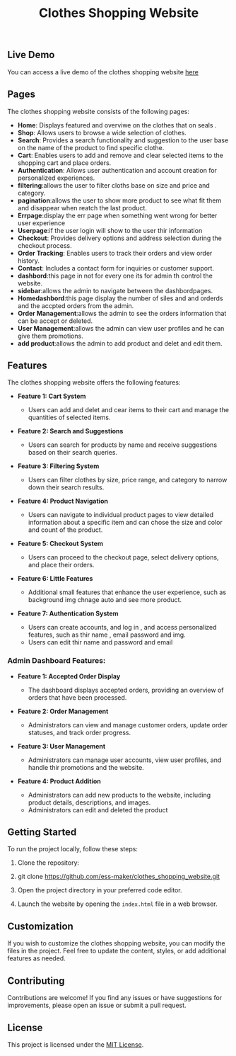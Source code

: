 <h1 align="center">Clothes Shopping Website</h1>

<p align="center">
   <img src="https://github.com/ess-maker/Ecommerce_hijab/blob/main/src/assets/website_pages/main_img.png" alt="">
  <img src="https://github.com/ess-maker/Ecommerce_hijab/blob/main/src/assets/website_pages/auth_page.png" alt="">
  <img src="https://github.com/ess-maker/Ecommerce_hijab/blob/main/src/assets/website_pages/dashbordPage_five.png" alt="">
  <img src="https://github.com/ess-maker/Ecommerce_hijab/blob/main/src/assets/website_pages/dashbordPage_one.png" alt="">
  <img src="https://github.com/ess-maker/Ecommerce_hijab/blob/main/src/assets/website_pages/dashbordPage_three.png" alt="">
  <img src="https://github.com/ess-maker/Ecommerce_hijab/blob/main/src/assets/website_pages/dashbordPage_two.png" alt="">
  <img src="https://github.com/ess-maker/Ecommerce_hijab/blob/main/src/assets/website_pages/main_img_five.png" alt="">
  <img src="https://github.com/ess-maker/Ecommerce_hijab/blob/main/src/assets/website_pages/main_img_seven.png" alt="">
  <img src="https://github.com/ess-maker/Ecommerce_hijab/blob/main/src/assets/website_pages/main_img_six.png" alt="">
  <img src="https://github.com/ess-maker/Ecommerce_hijab/blob/main/src/assets/website_pages/main_img_thore.png" alt="">
  <img src="https://github.com/ess-maker/Ecommerce_hijab/blob/main/src/assets/website_pages/main_img_three.png" alt="">
  <img src="https://github.com/ess-maker/Ecommerce_hijab/blob/main/src/assets/website_pages/main_img_two.png" alt="">
  <img src="https://github.com/ess-maker/Ecommerce_hijab/blob/main/src/assets/website_pages/errpage.png" alt="">
  
</p>

## Live Demo

You can access a live demo of the clothes shopping website [here](https://ecommerchijab.netlify.app/)

## Pages

The clothes shopping website consists of the following pages:

- **Home**: Displays featured and overviwe on the clothes that on seals .
- **Shop**: Allows users to browse a wide selection of clothes.
- **Search**: Provides a search functionality and suggestion to the user base on the name of the product to find specific clothe.
- **Cart**: Enables users to add and remove and clear selected items to the shopping cart and place orders.
- **Authentication**: Allows user authentication and account creation for personalized experiences.
- **filtering**:allows the user to filter cloths base on size and price and category.
- **pagination**:allows the user to show more product to see what fit them and disappear when reatch the last product.
- **Errpage**:display the err page when something went wrong for better user experience
- **Userpage**:if the user login will show to the user thir information
- **Checkout**: Provides delivery options and address selection during the checkout process.
- **Order Tracking**: Enables users to track their orders and view order history.
- **Contact**: Includes a contact form for inquiries or customer support.
- **dashbord**:this page in not for every one its for admin th control the website.
- **sidebar**:allows the admin to navigate between  the dashbordpages.
- **Homedashbord**:this page display the number of siles and and orderds and the accpted orders from the admin.
- **Order Management**:allows the admin to see the orders information that can be accept or deleted.
- **User Management**:allows the admin can view user profiles and he can give them promotions.
- **add product**:allows the admin to add product and delet and edit them.



## Features

The clothes shopping website offers the following features:
- **Feature 1: Cart System**
  - Users can add and delet and cear items to their cart and manage the quantities of selected items.
  
- **Feature 2: Search and Suggestions**
  - Users can search for products by name and receive suggestions based on their search queries.
  
- **Feature 3: Filtering System**
  - Users can filter clothes by size, price range, and category to narrow down their search results.
  
- **Feature 4: Product Navigation**
  - Users can navigate to individual product pages to view detailed information about a specific item and can chose the size and color and count of the product.
  
- **Feature 5: Checkout System**
  - Users can proceed to the checkout page, select delivery options, and place their orders.
  
- **Feature 6: Little Features**
  - Additional small features that enhance the user experience, such as background img chnage auto and see more product.
  
- **Feature 7: Authentication System**
  - Users can create accounts, and log in , and access personalized features, such as thir name , email password and img.
  - Users can edit thir name and password and email

### Admin Dashboard Features:

- **Feature 1: Accepted Order Display**
  - The dashboard displays accepted orders, providing an overview of orders that have been processed.
  
- **Feature 2: Order Management**
  - Administrators can view and manage customer orders, update order statuses, and track order progress.
  
- **Feature 3: User Management**
  - Administrators can manage user accounts, view user profiles, and handle thir promotions and the website.
  
- **Feature 4: Product Addition**
  - Administrators can add new products to the website, including product details, descriptions, and images.
  - Administrators can edit and deleted the product 

## Getting Started

To run the project locally, follow these steps:

1. Clone the repository:
2. git clone https://github.com/ess-maker/clothes_shopping_website.git

2. Open the project directory in your preferred code editor.

3. Launch the website by opening the `index.html` file in a web browser.


## Customization

If you wish to customize the clothes shopping website, you can modify the files in the project. Feel free to update the content, styles, or add additional features as needed.

## Contributing

Contributions are welcome! If you find any issues or have suggestions for improvements, please open an issue or submit a pull request.


## License

This project is licensed under the [MIT License](LICENSE).


